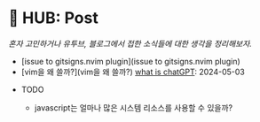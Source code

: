 # 󰏢 HUB: Post

  _혼자 고민하거나 유투브, 블로그에서 접한 소식들에 대한 생각을 정리해보자._


- [issue to gitsigns.nvim plugin](issue to gitsigns.nvim plugin)
- [vim을 왜 쓸까?](vim을 왜 쓸까?)
[what is chatGPT](/dev-posts/what_is_chatGPT): 2024-05-03

* TODO

  - javascript는 얼마나 많은 시스템 리소스를 사용할 수 있을까?
